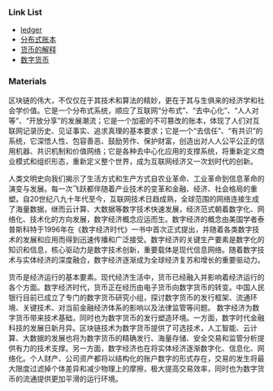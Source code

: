 ### Link List

- [ledger](https://www.ibm.com/developerworks/cn/cloud/library/cl-blockchain-basics-intro-bluemix-trs/index.html)
- [分布式账本](http://www.360doc.com/content/18/0428/14/39236936_749443600.shtml)
- [货币的解释](https://yuedu.baidu.com/ebook/1760d31f58f5f61fb6366667)
- [数字货币](https://www.leiphone.com/news/201711/Fwz0xtLvdK6YDle8.html)

### Materials

区块链的伟大，不仅仅在于其技术和算法的精妙，更在于其与生俱来的经济学和社会学价值。它是一个分布式系统，顺应了互联网“分布式”、“去中心化”、“人人对等”、“开放分享”的发展潮流；它是一个加密的不可篡改的账本，体现了人们对互联网记录历史、见证事实、追求真理的基本要求；它是一个“去信任”、“有共识”的系统，它深悟人性、包容善恶、鼓励劳作、保护财富，创造出对人人公平公正的信用机器、共识机制和价值网络；它是各种去中心化应用的支撑系统，将重新定义商业模式和组织形态，重新定义整个世界，成为互联网经济又一次划时代的创新。

人类文明史向我们揭示了生活方式和生产方式自农业革命、工业革命到信息革命的演变与发展。每一次飞跃都伴随着产业技术的变革和金融、经济、社会格局的重塑。自20世纪八九十年代至今，互联网技术日趋成熟，全球范围的网络连接生成了海量数据，继而云计算、大数据等数字技术快速发展，经济范式朝着数字化、网络化、技术化的方向发展，数字经济概念应运而生。数字经济的概念由美国学者泰普斯科特于1996年在《数字经济时代》一书中首次正式提出，并随着各类数字技术的发展和应用而得到迅速传播和广泛接受。数字经济的关键生产要素是数字化的知识和信息，核心驱动力是数字技术创新，重要载体是现代信息网络。随着数字技术与实体经济的深度融合，数字经济逐渐成为全球经济复苏和增长的重要驱动力。

货币是经济运行的基本要素。现代经济生活中，货币已经融入并影响着经济运行的各个方面。数字经济时代，货币正在经历由电子货币向数字货币的转变。中国人民银行目前已成立了专门的数字货币研究小组，探讨数字货币的发行框架、流通环境、关键技术、对当前金融经济体系的影响以及法律监管等问题。
数字经济为数字货币带来技术基础，同时也为数字货币的发行塑造环境。一方面，数字时代金融科技的发展日新月异。区块链技术为数字货币提供了可选技术，人工智能、云计算、大数据的发展也将为数字货币的精确发行、海量存储、安全交易和监管分析提供有力的技术支撑。另一方面，数字经济也在将实体经济逐渐数字化、信息化、网络化。个人财产、公司资产都将以结构化的账户数字的形式存在，交易的发生将最大限度过滤掉个体差异和减少物理上的摩擦，极大提高交易效率，同时也为数字货币的流通提供更加平滑的运行环境。


